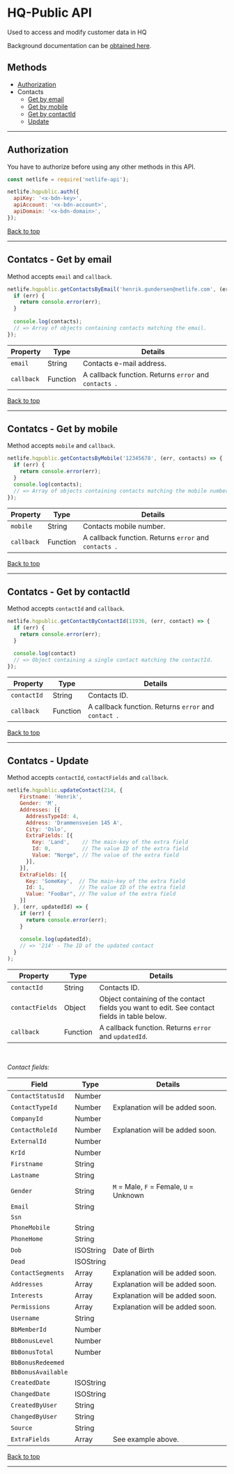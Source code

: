 # HQ-Public API
Used to access and modify customer data in HQ

Background documentation can be [obtained here](https://api.bringcrm.no/hqpublic/v1).

## Methods
- [Authorization](#authorization)
- Contacts
  - [Get by email](#contatcs---get-by-email)
  - [Get by mobile](#contatcs---get-by-mobile)
  - [Get by contactId](#contatcs---get-by-contactid)
  - [Update](#contatcs---update)


---

## Authorization
You have to authorize before using any other methods in this API.
```js
const netlife = require('netlife-api');

netlife.hqpublic.auth({
  apiKey: '<x-bdn-key>',
  apiAccount: '<x-bdn-account>',
  apiDomain: '<x-bdn-domain>',
});
```

[Back to top](#methods)

---

## Contatcs - Get by email
Method accepts `email` and `callback`.

```js
netlife.hqpublic.getContactsByEmail('henrik.gundersen@netlife.com', (err, contacts) => {
  if (err) {
    return console.error(err);
  }
  
  console.log(contacts);
  // => Array of objects containing contacts matching the email.
});
```

| Property   | Type     | Details                                               |
|------------|----------|-------------------------------------------------------|
| `email `   | String   | Contacts e-mail address.                              |
| `callback` | Function | A callback function. Returns `error` and `contacts `. |

[Back to top](#methods)

---

## Contatcs - Get by mobile
Method accepts `mobile` and `callback`.

```js
netlife.hqpublic.getContactsByMobile('12345678', (err, contacts) => {
  if (err) {
    return console.error(err);
  }
  console.log(contacts);
  // => Array of objects containing contacts matching the mobile number.
});
```

| Property   | Type     | Details                                               |
|------------|----------|-------------------------------------------------------|
| `mobile `  | String   | Contacts mobile number.                               |
| `callback` | Function | A callback function. Returns `error` and `contacts `. |

[Back to top](#methods)

---

## Contatcs - Get by contactId
Method accepts `contactId` and `callback`.

```js
netlife.hqpublic.getContactByContactId(11936, (err, contact) => {
  if (err) {
    return console.error(err);
  }

  console.log(contact)
  // => Object containing a single contact matching the contactId.
});
```

| Property     | Type     | Details                                              |
|--------------|----------|------------------------------------------------------|
| `contactId ` | String   | Contacts ID.                                         |
| `callback`   | Function | A callback function. Returns `error` and `contact `. |

[Back to top](#methods)

---

## Contatcs - Update
Method accepts `contactId`, `contactFields` and `callback`.

```js
netlife.hqpublic.updateContact(214, {
    Firstname: 'Henrik',
    Gender: 'M',
    Addresses: [{
      AddressTypeId: 4,
      Address: 'Drammensveien 145 A',
      City: 'Oslo',
      ExtraFields: [{
        Key: 'Land',    // The main-key of the extra field
        Id: 0,          // The value ID of the extra field
        Value: "Norge", // The value of the extra field
      }],
    }],
    ExtraFields: [{
      Key: 'SomeKey',  // The main-key of the extra field
      Id: 1,           // The value ID of the extra field
      Value: "FooBar", // The value of the extra field
    }]
  }, (err, updatedId) => {
    if (err) {
      return console.error(err);
    }
    
    console.log(updatedId);
    // => '214' - The ID of the updated contact
  }
);
```

| Property        | Type     | Details                                                                                      |
|-----------------|----------|----------------------------------------------------------------------------------------------|
| `contactId `    | String   | Contacts ID.                                                                                 |
| `contactFields` | Object   | Object containing of the contact fields you want to edit. See contact fields in table below. |
| `callback`      | Function | A callback function. Returns `error` and `updatedId`.                                         |

<br/>

*Contact fields:*

| Field              | Type      | Details                                 |
|--------------------|-----------|-----------------------------------------|
| `ContactStatusId ` | Number    |                                         |
| `ContactTypeId`    | Number    | Explanation will be added soon.         |
| `CompanyId`        | Number    |                                         |
| `ContactRoleId`    | Number    | Explanation will be added soon.         |
| `ExternalId`       | Number    |                                         |
| `KrId`             | Number    |                                         |
| `Firstname`        | String    |                                         |
| `Lastname`         | String    |                                         |
| `Gender`           | String    | `M` = Male, `F` = Female, `U` = Unknown |
| `Email`            | String    |                                         |
| `Ssn`              |           |                                         |
| `PhoneMobile`      | String    |                                         |
| `PhoneHome`        | String    |                                         |
| `Dob`              | ISOString | Date of Birth                           |
| `Dead`             | ISOString |                                         |
| `ContactSegments`  | Array     | Explanation will be added soon.         |
| `Addresses`        | Array     | Explanation will be added soon.         |
| `Interests`        | Array     | Explanation will be added soon.         |
| `Permissions`      | Array     | Explanation will be added soon.         |
| `Username`         | String    |                                         |
| `BbMemberId`       | Number    |                                         |
| `BbBonusLevel`     | Number    |                                         |
| `BbBonusTotal`     | Number    |                                         |
| `BbBonusRedeemed`  |           |                                         |
| `BbBonusAvailable` |           |                                         |
| `CreatedDate`      | ISOString |                                         |
| `ChangedDate`      | ISOString |                                         |
| `CreatedByUser`    | String    |                                         |
| `ChangedByUser`    | String    |                                         |
| `Source`           | String    |                                         |
| `ExtraFields`      | Array     | See example above.                      |

[Back to top](#methods)

---
